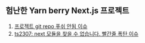 ## 험난한 Yarn berry Next.js 프로젝트

1. [프로젝트 git repo 푸쉬 안됨 이슈](https://velog.io/@ireneeming/Next.js-Yarn-berry-git-안올라감-이슈)
2. [ts2307: next 모듈을 찾을 수 없습니다. 빨간줄 폭탄 이슈](https://velog.io/@ireneeming/Next.js-분노의-ts2307)

